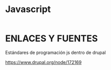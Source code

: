 Javascript
========
#### 

```
```


ENLACES Y FUENTES
=================

Estándares de programación js dentro de drupal

https://www.drupal.org/node/172169
